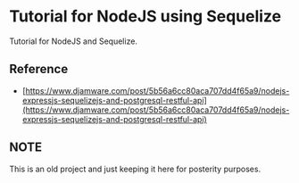 #  Tutorial for NodeJS using Sequelize
Tutorial for NodeJS and Sequelize.

## Reference 
- [https://www.djamware.com/post/5b56a6cc80aca707dd4f65a9/nodejs-expressjs-sequelizejs-and-postgresql-restful-api](https://www.djamware.com/post/5b56a6cc80aca707dd4f65a9/nodejs-expressjs-sequelizejs-and-postgresql-restful-api)


## NOTE
This is an old project and just keeping it here for posterity purposes.
